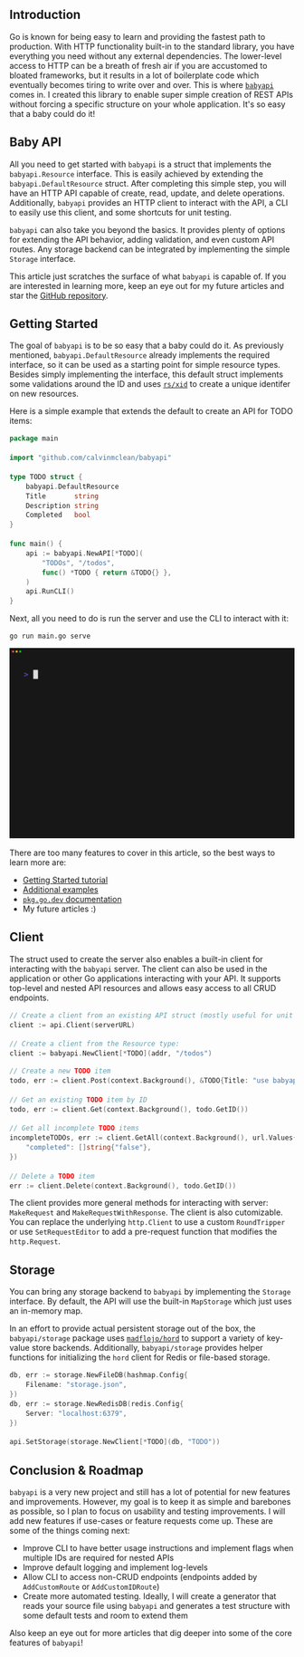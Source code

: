 ## Introduction

Go is known for being easy to learn and providing the fastest path to production. With HTTP functionality built-in to the standard library, you have everything you need without any external dependencies. The lower-level access to HTTP can be a breath of fresh air if you are accustomed to bloated frameworks, but it results in a lot of boilerplate code which eventually becomes tiring to write over and over. This is where [`babyapi`](https://github.com/calvinmclean/babyapi) comes in. I created this library to enable super simple creation of REST APIs without forcing a specific structure on your whole application. It's so easy that a baby could do it!


## Baby API

All you need to get started with `babyapi` is a struct that implements the `babyapi.Resource` interface. This is easily achieved by extending the `babyapi.DefaultResource` struct. After completing this simple step, you will have an HTTP API capable of create, read, update, and delete operations. Additionally, `babyapi` provides an HTTP client to interact with the API, a CLI to easily use this client, and some shortcuts for unit testing.

`babyapi` can also take you beyond the basics. It provides plenty of options for extending the API behavior, adding validation, and even custom API routes. Any storage backend can be integrated by implementing the simple `Storage` interface.

This article just scratches the surface of what `babyapi` is capable of. If you are interested in learning more, keep an eye out for my future articles and star the [GitHub repository](https://github.com/calvinmclean/babyapi).


## Getting Started

The goal of `babyapi` is to be so easy that a baby could do it. As previously mentioned, `babyapi.DefaultResource` already implements the required interface, so it can be used as a starting point for simple resource types. Besides simply implementing the interface, this default struct implements some validations around the ID and uses [`rs/xid`](https://github.com/rs/xid) to create a unique identifer on new resources.

Here is a simple example that extends the default to create an API for TODO items:

```go
package main

import "github.com/calvinmclean/babyapi"

type TODO struct {
    babyapi.DefaultResource
    Title       string
    Description string
    Completed   bool
}

func main() {
    api := babyapi.NewAPI[*TODO](
        "TODOs", "/todos",
        func() *TODO { return &TODO{} },
    )
    api.RunCLI()
}
```

Next, all you need to do is run the server and use the CLI to interact with it:

```shell
go run main.go serve
```

<img alt="Simple Example" src="https://raw.githubusercontent.com/calvinmclean/babyapi/main/examples/simple/simple.gif" width="600" />

There are too many features to cover in this article, so the best ways to learn more are:
  - [Getting Started tutorial](https://github.com/calvinmclean/babyapi#getting-started)
  - [Additional examples](https://github.com/calvinmclean/babyapi#examples)
  - [`pkg.go.dev` documentation](https://pkg.go.dev/github.com/calvinmclean/babyapi)
  - My future articles :)


## Client

The struct used to create the server also enables a built-in client for interacting with the `babyapi` server. The client can also be used in the application or other Go applications interacting with your API. It supports top-level and nested API resources and allows easy access to all CRUD endpoints.

```go
// Create a client from an existing API struct (mostly useful for unit testing):
client := api.Client(serverURL)

// Create a client from the Resource type:
client := babyapi.NewClient[*TODO](addr, "/todos")
```

```go
// Create a new TODO item
todo, err := client.Post(context.Background(), &TODO{Title: "use babyapi!"})

// Get an existing TODO item by ID
todo, err := client.Get(context.Background(), todo.GetID())

// Get all incomplete TODO items
incompleteTODOs, err := client.GetAll(context.Background(), url.Values{
    "completed": []string{"false"},
})

// Delete a TODO item
err := client.Delete(context.Background(), todo.GetID())
```
 
The client provides more general methods for interacting with server: `MakeRequest` and `MakeRequestWithResponse`. The client is also cutomizable. You can replace the underlying `http.Client` to use a custom `RoundTripper` or use `SetRequestEditor` to add a pre-request function that modifies the `http.Request`.


## Storage

You can bring any storage backend to `babyapi` by implementing the `Storage` interface. By default, the API will use the built-in `MapStorage` which just uses an in-memory map.

In an effort to provide actual persistent storage out of the box, the `babyapi/storage` package uses [`madflojo/hord`](https://github.com/madflojo/hord) to support a variety of key-value store backends. Additionally, `babyapi/storage` provides helper functions for initializing the `hord` client for Redis or file-based storage.

```go
db, err := storage.NewFileDB(hashmap.Config{
    Filename: "storage.json",
})
db, err := storage.NewRedisDB(redis.Config{
    Server: "localhost:6379",
})

api.SetStorage(storage.NewClient[*TODO](db, "TODO"))
```


## Conclusion & Roadmap

`babyapi` is a very new project and still has a lot of potential for new features and improvements. However, my goal is to keep it as simple and barebones as possible, so I plan to focus on usability and testing improvements. I will add new features if use-cases or feature requests come up. These are some of the things coming next:
  - Improve CLI to have better usage instructions and implement flags when multiple IDs are required for nested APIs
  - Improve default logging and implement log-levels
  - Allow CLI to access non-CRUD endpoints (endpoints added by `AddCustomRoute` or `AddCustomIDRoute`)
  - Create more automated testing. Ideally, I will create a generator that reads your source file using `babyapi` and generates a test structure with some default tests and room to extend them

Also keep an eye out for more articles that dig deeper into some of the core features of `babyapi`!
